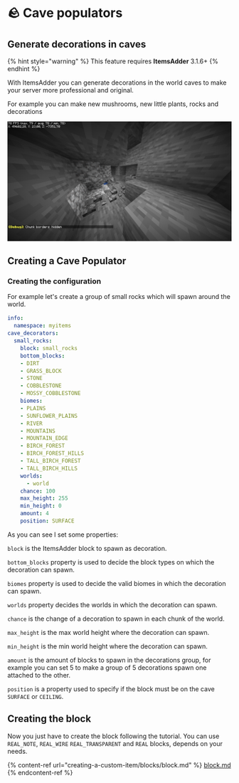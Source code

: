 # 🪨 Cave populators

## Generate decorations in caves

{% hint style="warning" %}
This feature requires **ItemsAdder** 3.1.6+
{% endhint %}

With ItemsAdder you can generate decorations in the world caves to make your server more professional and original.

For example you can make new mushrooms, new little plants, rocks and decorations

![](<../../.gitbook/assets/image (81).png>)

## Creating a Cave Populator

### Creating the configuration

For example let's create a group of small rocks which will spawn around the world.

```yaml
info:
  namespace: myitems
cave_decorators:
  small_rocks:
    block: small_rocks
    bottom_blocks:
    - DIRT
    - GRASS_BLOCK
    - STONE
    - COBBLESTONE
    - MOSSY_COBBLESTONE
    biomes:
    - PLAINS
    - SUNFLOWER_PLAINS
    - RIVER
    - MOUNTAINS
    - MOUNTAIN_EDGE
    - BIRCH_FOREST
    - BIRCH_FOREST_HILLS
    - TALL_BIRCH_FOREST
    - TALL_BIRCH_HILLS
    worlds:
      - world
    chance: 100
    max_height: 255 
    min_height: 0
    amount: 4
    position: SURFACE
```

As you can see I set some properties:

`block` is the ItemsAdder block to spawn as decoration.

`bottom_blocks` property is used to decide the block types on which the decoration can spawn.

`biomes` property is used to decide the valid biomes in which the decoration can spawn.

`worlds` property decides the worlds in which the decoration can spawn.

`chance` is the change of a decoration to spawn in each chunk of the world.

`max_height` is the max world height where the decoration can spawn.

`min_height` is the min world height where the decoration can spawn.

`amount` is the amount of blocks to spawn in the decorations group, for example you can set 5 to make a group of 5 decorations spawn one attached to the other.

`position` is a property used to specify if the block must be on the cave `SURFACE` or `CEILING`.

## Creating the block

Now you just have to create the block following the tutorial. You can use `REAL_NOTE`, `REAL_WIRE` `REAL_TRANSPARENT` and `REAL` blocks, depends on your needs.

{% content-ref url="creating-a-custom-item/blocks/block.md" %}
[block.md](creating-a-custom-item/blocks/block.md)
{% endcontent-ref %}
